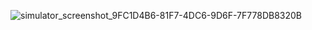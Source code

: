 ![simulator_screenshot_9FC1D4B6-81F7-4DC6-9D6F-7F778DB8320B](https://github.com/user-attachments/assets/53ff38b4-f312-4cd0-8ce6-afaaf983701c)
